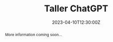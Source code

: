 ---
title: Taller ChatGPT

#event: AI & Biomedicine
#event_url: https://example.org

#location: CEU San Pablo
#address:
#  street: Av. de Montepríncipe
#  city: Boadilla del Monte
#  region: Madrid
#  postcode: '28668'
#  country: Spain

#summary: An example talk using Wowchemy's Markdown slides feature.
abstract: More information coming soon...

# Talk start and end times.
#   End time can optionally be hidden by prefixing the line with `#`.
date: '2023-04-10T12:30:00Z'
#date_end: '2030-06-01T15:00:00Z'
#all_day: false

# Schedule page publish date (NOT talk date).
#publishDate: '2017-01-01T00:00:00Z'

authors: []
tags: []

# Is this a featured talk? (true/false)
featured: false

#image:
#  caption: 'Image credit: [**Unsplash**](https://i.guim.co.uk/img/media/509cd5c3d7e66829a6cf90a7ef1f11cb3d06203a/0_78_1760_1056/master/1760.jpg?width=1200&quality=85&auto=format&fit=max&s=ccad67fb8230d8e69c138e57388f3fba)'
#  focal_point: Right

#links:
#  - icon: twitter
#    icon_pack: fab
#    name: Follow
#    url: https://twitter.com/georgecushen
#url_code: ''
#url_pdf: uploads/IABiomedica.pdf
#url_slides: uploads/IABiomedica.pdf
#url_video: ''

# Markdown Slides (optional).
#   Associate this talk with Markdown slides.
#   Simply enter your slide deck's filename without extension.
#   E.g. `slides = "example-slides"` references `content/slides/example-slides.md`.
#   Otherwise, set `slides = ""`.
#slides: example

# Projects (optional).
#   Associate this post with one or more of your projects.
#   Simply enter your project's folder or file name without extension.
#   E.g. `projects = ["internal-project"]` references `content/project/deep-learning/index.md`.
#   Otherwise, set `projects = []`.
---